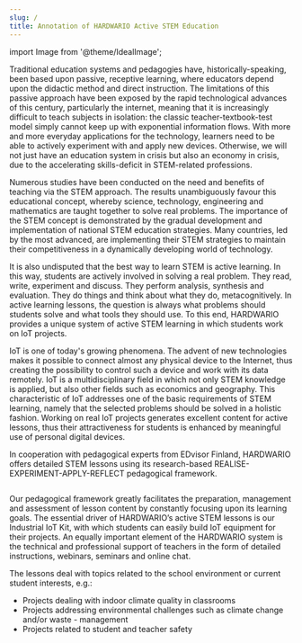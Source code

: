 ```yaml
---
slug: /
title: Annotation of HARDWARIO Active STEM Education
---
```

import Image from '@theme/IdealImage';

Traditional education systems and pedagogies have, historically-speaking, been based upon passive, receptive learning, where educators depend upon the didactic method and direct instruction. The limitations of this passive approach have been exposed by the rapid technological advances of this century, particularly the internet, meaning that it is increasingly difficult to teach subjects in isolation: the classic teacher-textbook-test model simply cannot keep up with exponential information flows. With more and more everyday applications for the technology, learners need to be able to actively experiment with and apply new devices. Otherwise, we will not just have an education system in crisis but also an economy in crisis, due to the accelerating skills-deficit in STEM-related professions.

Numerous studies have been conducted on the need and benefits of teaching via the STEM approach. The results unambiguously favour this educational concept, whereby science, technology, engineering and mathematics are taught together to solve real problems. The importance of the STEM concept is demonstrated by the gradual development and implementation of national STEM education strategies. Many countries, led by the most advanced, are implementing their STEM strategies to maintain their competitiveness in a dynamically developing world of technology.

It is also undisputed that the best way to learn STEM is active learning. In this way, students are actively involved in solving a real problem. They read, write, experiment and discuss. They perform analysis, synthesis and evaluation. They do things and think about what they do, metacognitively. In active learning lessons, the question is always what problems should students solve and what tools they should use. To this end, HARDWARIO provides a unique system of active STEM learning in which students work on IoT projects.

IoT is one of today's growing phenomena. The advent of new technologies makes it possible to connect almost any physical device to the Internet, thus creating the possibility to control such a device and work with its data remotely. IoT is a multidisciplinary field in which not only STEM knowledge is applied, but also other fields such as economics and geography. This characteristic of IoT addresses one of the basic requirements of STEM learning, namely that the selected problems should be solved in a holistic fashion. Working on real IoT projects generates excellent content for active lessons, thus their attractiveness for students is enhanced by meaningful use of personal digital devices.

In cooperation with pedagogical experts from EDvisor Finland, HARDWARIO offers detailed STEM lessons using its research-based REALISE-EXPERIMENT-APPLY-REFLECT pedagogical framework.

<div class="container">
  <div class="row">
    <Image img={require('./stem-education-overview.png')}/>
  </div>
</div>

Our pedagogical framework greatly facilitates the preparation, management and assessment of lesson content by constantly focusing upon its learning goals. The essential driver of HARDWARIO’s active STEM lessons is our Industrial IoT Kit, with which students can easily build IoT equipment for their projects. An equally important element of the HARDWARIO system is the technical and professional support of teachers in the form of detailed instructions, webinars, seminars and online chat.

The lessons deal with topics related to the school environment or current student interests, e.g.:

- Projects dealing with indoor climate quality in classrooms
- Projects addressing environmental challenges such as climate change and/or waste - management
- Projects related to student and teacher safety

